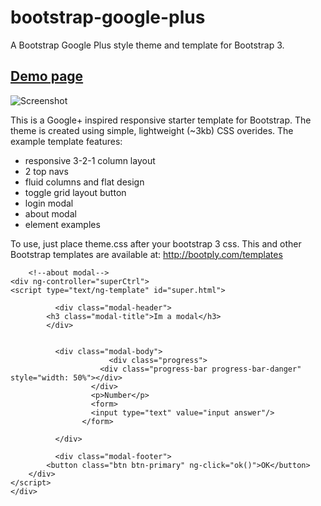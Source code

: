bootstrap-google-plus
=====================

A Bootstrap Google Plus style theme and template for Bootstrap 3.

[Demo page](http://iatek.github.io/bootstrap-google-plus/)
--

![Screenshot](http://site2img-api.herokuapp.com/1090782895)

This is a Google+ inspired responsive starter template for Bootstrap. The theme is created using simple, lightweight (~3kb) CSS overides. The example template features:

 - responsive 3-2-1 column layout
 - 2 top navs
 - fluid columns and flat design
 - toggle grid layout button
 - login modal
 - about modal
 - element examples
 
To use, just place theme.css after your bootstrap 3 css. This and other Bootstrap templates are available at: http://bootply.com/templates



		<!--about modal-->
	<div ng-controller="superCtrl">
	<script type="text/ng-template" id="super.html">

			  <div class="modal-header">
            <h3 class="modal-title">Im a modal</h3>
        	</div>


			  <div class="modal-body">
						  <div class="progress">
						<div class="progress-bar progress-bar-danger" style="width: 50%"></div>
					  </div>
					  <p>Number</p>
					  <form>
					  <input type="text" value="input answer"/>
					</form>

			  </div>

			  <div class="modal-footer">
            <button class="btn btn-primary" ng-click="ok()">OK</button>
        </div>
    </script>
	</div>
